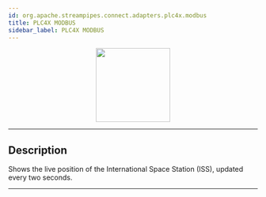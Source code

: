```yaml
---
id: org.apache.streampipes.connect.adapters.plc4x.modbus
title: PLC4X MODBUS
sidebar_label: PLC4X MODBUS
---
```


<!--
  ~ Licensed to the Apache Software Foundation (ASF) under one or more
  ~ contributor license agreements.  See the NOTICE file distributed with
  ~ this work for additional information regarding copyright ownership.
  ~ The ASF licenses this file to You under the Apache License, Version 2.0
  ~ (the "License"); you may not use this file except in compliance with
  ~ the License.  You may obtain a copy of the License at
  ~
  ~    http://www.apache.org/licenses/LICENSE-2.0
  ~
  ~ Unless required by applicable law or agreed to in writing, software
  ~ distributed under the License is distributed on an "AS IS" BASIS,
  ~ WITHOUT WARRANTIES OR CONDITIONS OF ANY KIND, either express or implied.
  ~ See the License for the specific language governing permissions and
  ~ limitations under the License.
  ~
  -->



<p align="center"> 
    <img src="/docs/img/pipeline-elements/org.apache.streampipes.connect.adapters.plc4x.modbus/icon.png" width="150px;" class="pe-image-documentation"/>
</p>

***

## Description

Shows the live position of the International Space Station (ISS), updated every two seconds.


***

